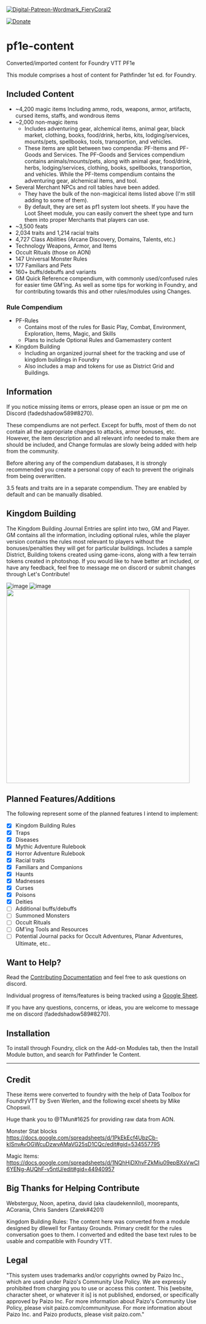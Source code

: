 [![Digital-Patreon-Wordmark_FieryCoral2](https://user-images.githubusercontent.com/48079051/119408916-7b145f80-bcb4-11eb-9040-5879379cfa0b.png)](https://www.patreon.com/fadedshadow589)

[![Donate](https://img.shields.io/badge/Donate-PayPal-green.svg)](https://www.paypal.com/donate?hosted_button_id=E5Z634F26LEJC)

# pf1e-content

Converted/imported content for Foundry VTT PF1e

This module comprises a host of content for Pathfinder 1st ed. for Foundry.

## Included Content

- ~4,200 magic items
    Including ammo, rods, weapons, armor, artifacts, cursed items, staffs, and wondrous items
- ~2,000 non-magic items
  - Includes adventuring gear, alchemical items, animal gear, black market, clothing, books, food/drink, herbs, kits, lodging/services, mounts/pets, spellbooks, tools, transportion, and vehicles.
  - These items are split between two compendia: PF-Items and PF-Goods and Services. The PF-Goods and Services compendium contains animals/mounts/pets, along with animal gear, food/drink, herbs, lodging/services, clothing, books, spellbooks, transportion, and vehicles. While the PF-Items compendium contains the adventuring gear, alchemical items, and tool.
- Several Merchant NPCs and roll tables have been added.
  - They have the bulk of the non-magicical items listed above (I'm still adding to some of them).
  - By default, they are set as pf1 system loot sheets. If you have the Loot Sheet module, you can easily convert the sheet type and turn them into proper Merchants that players can use.
- ~3,500 feats
- 2,034 traits and 1,214 racial traits
- 4,727 Class Abilities (Arcane Discovery, Domains, Talents, etc.)
- Technology Weapons, Armor, and Items
- Occult Rituals (those on AON)
- 147 Universal Monster Rules
- 177 Familiars and Pets
- 160+ buffs/debuffs and variants
- GM Quick Reference compendium, with commonly used/confused rules for easier time GM'ing. As well as some tips for working in Foundry, and for contributing towards this and other rules/modules using Changes.

### Rule Compendium

- PF-Rules
  - Contains most of the rules for Basic Play, Combat, Environment, Exploration, Items, Magic, and Skills
  - Plans to include Optional Rules and Gamemastery content
- Kingdom Building
  - Including an organized journal sheet for the tracking and use of kingdom buildings in Foundry
  - Also includes a map and tokens for use as District Grid and Buildings.

## Information

If you notice missing items or errors, please open an issue or pm me on Discord (fadedshadow589#8270).

These compendiums are not perfect. Except for buffs, most of them do not contain all the appropriate changes to attacks, armor bonuses, etc. However, the item description and all relevant info needed to make them are should be included, and Change formulas are slowly being added with help from the community.

Before altering any of the compendium databases, it is strongly recommended you create a personal copy of each to prevent the originals from being overwritten.

3.5 feats and traits are in a separate compendium. They are enabled by default and can be manually disabled.

## Kingdom Building

The Kingdom Building Journal Entries are splint into two, GM and Player. GM contains all the information, including optional rules, while the player version contains the rules most relevant to players without the bonuses/penalties they will get for particular buildings.
Includes a sample District, Building tokens created using game-icons, along with a few terrain tokens created in photoshop. If you would like to have better art included, or have any feedback, feel free to message me on discord or submit changes through Let's Contribute!

![image](https://user-images.githubusercontent.com/48079051/113073993-31b60100-9198-11eb-86d1-290b23d77297.png) ![image](https://user-images.githubusercontent.com/48079051/113073998-337fc480-9198-11eb-9229-6ae23ff12c7b.png)
<img src="https://user-images.githubusercontent.com/48079051/113074059-55794700-9198-11eb-9764-dbd0e99df74e.png" width="478" height="506">

## Planned Features/Additions

The following represent some of the planned features I intend to implement:

- [x] Kingdom Building Rules
- [x] Traps
- [x] Diseases
- [x] Mythic Adventure Rulebook
- [x] Horror Adventure Rulebook
- [x] Racial traits
- [x] Familiars and Companions
- [x] Haunts
- [x] Madnesses
- [x] Curses
- [x] Poisons
- [x] Deities
- [ ] Additional buffs/debuffs
- [ ] Summoned Monsters
- [ ] Occult Rituals
- [ ] GM'ing Tools and Resources
- [ ] Potential Journal packs for Occult Adventures, Planar Adventures, Ultimate, etc..

## Want to Help?

Read the [Contributing Documentation](./contribute.md) and feel free to ask questions on discord.

Individual progress of items/features is being tracked using a [Google Sheet](https://docs.google.com/spreadsheets/d/1-H3mnJI9DNEd1GXp81ky3iN0pHmYS_8MyPcC-e1hnZQ/edit?usp=sharing).

If you have any questions, concerns, or ideas, you are welcome to message me on discord (fadedshadow589#8270).

## Installation

To install through Foundry, click on the Add-on Modules tab, then the Install Module button, and search for Pathfinder 1e Content.

----------------

## Credit

These items were converted to foundry with the help of Data Toolbox for FoundryVTT by Sven Werlen, and the following excel sheets by Mike Chopswil.

Huge thank you to @TMun#1625 for providing raw data from AON.

Monster Stat blocks
<https://docs.google.com/spreadsheets/d/1PkEkEcf4UbzCb-kISnvAvOGWcuDzwvAMaVG25sD1CQc/edit#gid=534557795>

Magic Items:
<https://docs.google.com/spreadsheets/d/1NQhHjDXhvFZkMiu09epBXsVwCI6YENg-AUQhF-v5ntU/edit#gid=44940957>

## Big Thanks for Helping Contribute

Websterguy, Noon, apetina, david (aka claudekennilol), moorepants, ACorania, Chris Sanders (Zarek#4201)

Kingdom Building Rules:
The content here was converted from a module designed by dllewell for Fantasy Grounds. Primary credit for the rules conversation goes to them. I converted and edited the base text rules to be usable and compatible with Foundry VTT.

## Legal

"This system uses trademarks and/or copyrights owned by Paizo Inc., which are used under Paizo's Community Use Policy. We are expressly prohibited from charging you to use or access this content. This [website, character sheet, or whatever it is] is not published, endorsed, or specifically approved by Paizo Inc. For more information about Paizo's Community Use Policy, please visit paizo.com/communityuse. For more information about Paizo Inc. and Paizo products, please visit paizo.com."

